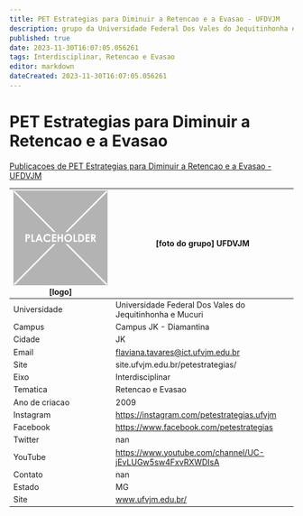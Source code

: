 ```yaml
---
title: PET Estrategias para Diminuir a Retencao e a Evasao - UFDVJM
description: grupo da Universidade Federal Dos Vales do Jequitinhonha e Mucuri
published: true
date: 2023-11-30T16:07:05.056261
tags: Interdisciplinar, Retencao e Evasao
editor: markdown
dateCreated: 2023-11-30T16:07:05.056261
---
```


# PET Estrategias para Diminuir a Retencao e a Evasao

[Publicacoes de PET Estrategias para Diminuir a Retencao e a Evasao - UFDVJM](/atividade/196PETEstrategiasparaDiminuiraRetencaoeaEvasaoUFDVJM/feed.md)

| ![placeholder.png](/placeholder.png) [logo] | [foto do grupo] UFDVJM         |
| ------------------------------------------- | ------------------------------------------------- |
| Universidade                                | Universidade Federal Dos Vales do Jequitinhonha e Mucuri      |
| Campus                                      | Campus JK - Diamantina            |
| Cidade                                      | JK             |
| Email                                       | flaviana.tavares@ict.ufvjm.edu.br             |
| Site                                        | site.ufvjm.edu.br/petestrategias/              |
| Eixo                                        | Interdisciplinar              |
| Tematica                                    | Retencao e Evasao          |
| Ano de criacao                              | 2009        |
| Instagram                                   | https://instagram.com/petestrategias.ufvjm         |
| Facebook                                    | https://www.facebook.com/petestrategias          |
| Twitter                                     | nan           |
| YouTube                                     | https://www.youtube.com/channel/UC-jEvLUGw5sw4FxvRXWDIsA           |
| Contato                                     | nan         |
| Estado                                      |  MG            |
| Site                                        | www.ufvjm.edu.br/ |

